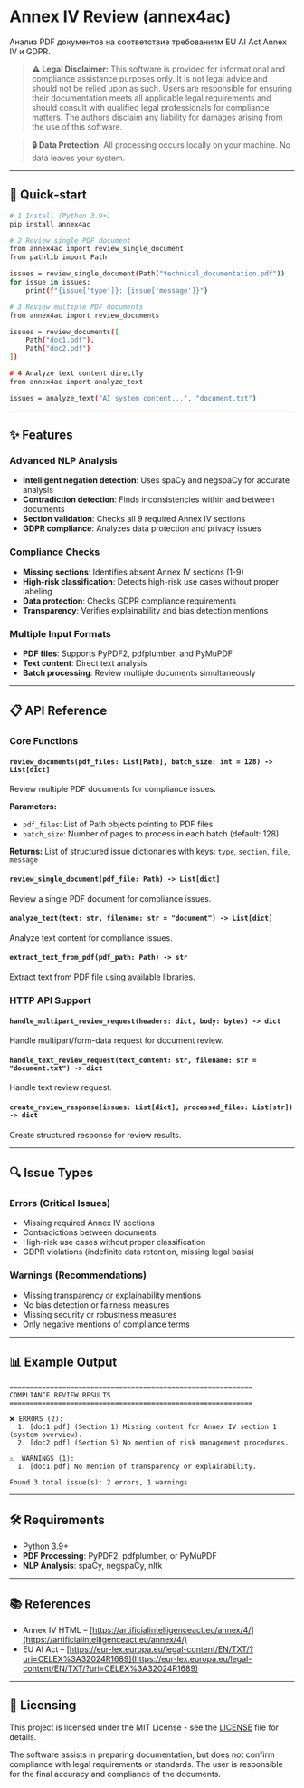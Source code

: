 # Annex IV Review (annex4ac)

Анализ PDF документов на соответствие требованиям EU AI Act Annex IV и GDPR.

> **⚠️ Legal Disclaimer:** This software is provided for informational and compliance assistance purposes only. It is not legal advice and should not be relied upon as such. Users are responsible for ensuring their documentation meets all applicable legal requirements and should consult with qualified legal professionals for compliance matters. The authors disclaim any liability for damages arising from the use of this software.

> **🔒 Data Protection:** All processing occurs locally on your machine. No data leaves your system.

---

## 🚀 Quick‑start

```bash
# 1 Install (Python 3.9+)
pip install annex4ac

# 2 Review single PDF document
from annex4ac import review_single_document
from pathlib import Path

issues = review_single_document(Path("technical_documentation.pdf"))
for issue in issues:
    print(f"{issue['type']}: {issue['message']}")

# 3 Review multiple PDF documents
from annex4ac import review_documents

issues = review_documents([
    Path("doc1.pdf"), 
    Path("doc2.pdf")
])

# 4 Analyze text content directly
from annex4ac import analyze_text

issues = analyze_text("AI system content...", "document.txt")
```

---

## ✨ Features

### Advanced NLP Analysis
- **Intelligent negation detection**: Uses spaCy and negspaCy for accurate analysis
- **Contradiction detection**: Finds inconsistencies within and between documents
- **Section validation**: Checks all 9 required Annex IV sections
- **GDPR compliance**: Analyzes data protection and privacy issues

### Compliance Checks
- **Missing sections**: Identifies absent Annex IV sections (1-9)
- **High-risk classification**: Detects high-risk use cases without proper labeling
- **Data protection**: Checks GDPR compliance requirements
- **Transparency**: Verifies explainability and bias detection mentions

### Multiple Input Formats
- **PDF files**: Supports PyPDF2, pdfplumber, and PyMuPDF
- **Text content**: Direct text analysis
- **Batch processing**: Review multiple documents simultaneously

---

## 📋 API Reference

### Core Functions

#### `review_documents(pdf_files: List[Path], batch_size: int = 128) -> List[dict]`
Review multiple PDF documents for compliance issues.

**Parameters:**
- `pdf_files`: List of Path objects pointing to PDF files
- `batch_size`: Number of pages to process in each batch (default: 128)

**Returns:**
List of structured issue dictionaries with keys: `type`, `section`, `file`, `message`

#### `review_single_document(pdf_file: Path) -> List[dict]`
Review a single PDF document for compliance issues.

#### `analyze_text(text: str, filename: str = "document") -> List[dict]`
Analyze text content for compliance issues.

#### `extract_text_from_pdf(pdf_path: Path) -> str`
Extract text from PDF file using available libraries.

### HTTP API Support

#### `handle_multipart_review_request(headers: dict, body: bytes) -> dict`
Handle multipart/form-data request for document review.

#### `handle_text_review_request(text_content: str, filename: str = "document.txt") -> dict`
Handle text review request.

#### `create_review_response(issues: List[dict], processed_files: List[str]) -> dict`
Create structured response for review results.

---

## 🔍 Issue Types

### Errors (Critical Issues)
- Missing required Annex IV sections
- Contradictions between documents
- High-risk use cases without proper classification
- GDPR violations (indefinite data retention, missing legal basis)

### Warnings (Recommendations)
- Missing transparency or explainability mentions
- No bias detection or fairness measures
- Missing security or robustness measures
- Only negative mentions of compliance terms

---

## 📊 Example Output

```
============================================================
COMPLIANCE REVIEW RESULTS
============================================================

❌ ERRORS (2):
  1. [doc1.pdf] (Section 1) Missing content for Annex IV section 1 (system overview).
  2. [doc2.pdf] (Section 5) No mention of risk management procedures.

⚠️  WARNINGS (1):
  1. [doc1.pdf] No mention of transparency or explainability.

Found 3 total issue(s): 2 errors, 1 warnings
```

---

## 🛠 Requirements

- Python 3.9+
- **PDF Processing**: PyPDF2, pdfplumber, or PyMuPDF
- **NLP Analysis**: spaCy, negspaCy, nltk

---

## 📚 References

* Annex IV HTML – [https://artificialintelligenceact.eu/annex/4/](https://artificialintelligenceact.eu/annex/4/)
* EU AI Act – [https://eur-lex.europa.eu/legal-content/EN/TXT/?uri=CELEX%3A32024R1689](https://eur-lex.europa.eu/legal-content/EN/TXT/?uri=CELEX%3A32024R1689)

---

## 📄 Licensing

This project is licensed under the MIT License - see the [LICENSE](LICENSE) file for details.

The software assists in preparing documentation, but does not confirm compliance with legal requirements or standards. The user is responsible for the final accuracy and compliance of the documents.
